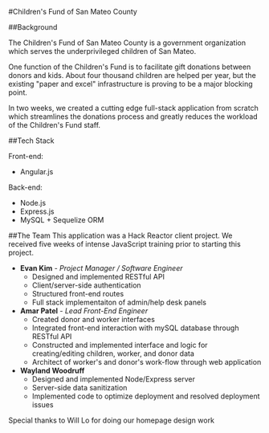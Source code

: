 #Children's Fund of San Mateo County

##Background

The Children's Fund of San Mateo County is a government organization which serves the underprivileged children of San Mateo.

One function of the Children's Fund is to facilitate gift donations between donors and kids. About four thousand children are helped per year, but the existing "paper and excel" infrastructure is proving to be a major blocking point.

In two weeks, we created a cutting edge full-stack application from scratch which streamlines the donations process and greatly reduces the workload of the Children's Fund staff.

##Tech Stack

Front-end:

 - Angular.js

Back-end:

 - Node.js
 - Express.js
 - MySQL + Sequelize ORM
 

##The Team
This application was a Hack Reactor client project. We received five weeks of intense JavaScript training prior to starting this project.

 - **Evan Kim** - *Project Manager / Software Engineer*
    - Designed and implemented RESTful API
    - Client/server-side authentication
    - Structured front-end routes
    - Full stack implementaiton of admin/help desk panels
 - **Amar Patel** - *Lead Front-End Engineer*
    - Created donor and worker interfaces
    - Integrated front-end interaction with mySQL database through RESTful API
    - Constructed and implemented interface and logic for creating/editing children, worker, and donor data
    - Architect of worker's and donor's work-flow through web application
 - **Wayland Woodruff** 
    - Designed and implemented Node/Express server
    - Server-side data sanitization
    - Implemented code to optimize deployment and resolved deployment issues

Special thanks to Will Lo for doing our homepage design work